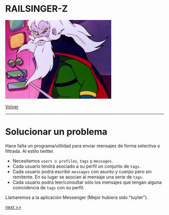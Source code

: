 
# RAILSINGER-Z

![](images/doctor-hell.png)

[Volver](README.md)

---

# Solucionar un problema

Hace falta un programa/utilidad para enviar mensajes de forma selectiva o filtrada. Al estilo twitter.
* Necesitamos `users o profiles`, `tags` y `messages`.
* Cada usuario tendrá asociado a su perfil un conjunto de `tags`.
* Cada usuario podrá escribir `messages` con asunto y cuerpo pero sin remitente. En su lugar se asocian al mensaje una serie de `tags`.
* Cada usuario podrá leer/consultar sólo los mensajes que tengan alguna coincidencia de `tags` con su perfil.

Llamaremos a la aplicación Messenger (Mejor hubiera sido "tuyter").

[next >>](03-esqueleto.md)
